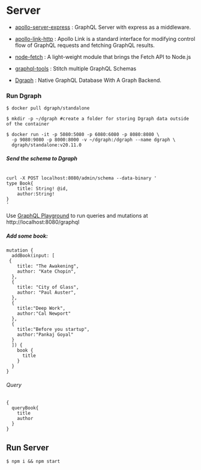 # Server

- [apollo-server-express](https://www.apollographql.com/docs/apollo-server/integrations/middleware/) : GraphQL Server with express as a middleware.

- [apollo-link-http](https://www.apollographql.com/docs/link/#usage) : Apollo Link is a standard interface for modifying control flow of GraphQL requests and fetching GraphQL results.

- [node-fetch](https://github.com/node-fetch/node-fetch) : A light-weight module that brings the Fetch API to Node.js

- [graphql-tools](https://www.graphql-tools.com/docs/introduction) : Stitch multiple GraphQL Schemas

- [Dgraph](https://github.com/dgraph-io/dgraph) : Native GraphQL Database With A Graph Backend.

### Run Dgraph

```shell
$ docker pull dgraph/standalone

$ mkdir -p ~/dgraph #create a folder for storing Dgraph data outside of the container

$ docker run -it -p 5080:5080 -p 6080:6080 -p 8080:8080 \
  -p 9080:9080 -p 8000:8000 -v ~/dgraph:/dgraph --name dgraph \
  dgraph/standalone:v20.11.0
```

##### Send the schema to Dgraph

```shell

curl -X POST localhost:8080/admin/schema --data-binary '
type Book{
    title: String! @id,
    author:String!
}
'
```

Use [GraphQL Playground](https://github.com/graphql/graphql-playground) to run queries and mutations at http://localhost:8080/graphql

##### Add some book:

```shell
mutation {
  addBook(input: [
 {
    title: "The Awakening",
    author: "Kate Chopin",
  },
  {
    title: "City of Glass",
    author: "Paul Auster",
  },
  {
    title:"Deep Work",
    author:"Cal Newport"
  },
  {
    title:"Before you startup",
    author:"Pankaj Goyal"
  }
  ]) {
    book {
      title
    }
  }
}

```

###### Query

```shell
{
  queryBook{
    title
    author
  }
}
```

## Run Server

```shell
$ npm i && npm start
```
